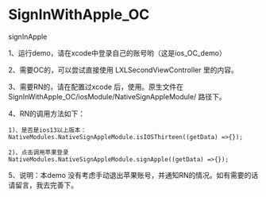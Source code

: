 # SignInWithApple_OC
signInApple

1、运行demo，请在xcode中登录自己的账号哟（这是ios_OC_demo）

2、需要OC的，可以尝试直接使用 LXLSecondViewController 里的内容。

3、需要RN的，请在配置过xcode 后，使用。原生文件在 SignInWithApple_OC/iosModule/NativeSignAppleModule/ 路径下。

4、RN的调用方法如下：

    1)、是否是ios13以上版本：NativeModules.NativeSignAppleModule.isIOSThirteen((getData) =>{});
    
    2)、点击调用苹果登录 NativeModules.NativeSignAppleModule.signApple((getData) =>{});
    
    
5、说明：本demo 没有考虑手动退出苹果账号，并通知RN的情况。如有需要的话请留言，我去完善下。
